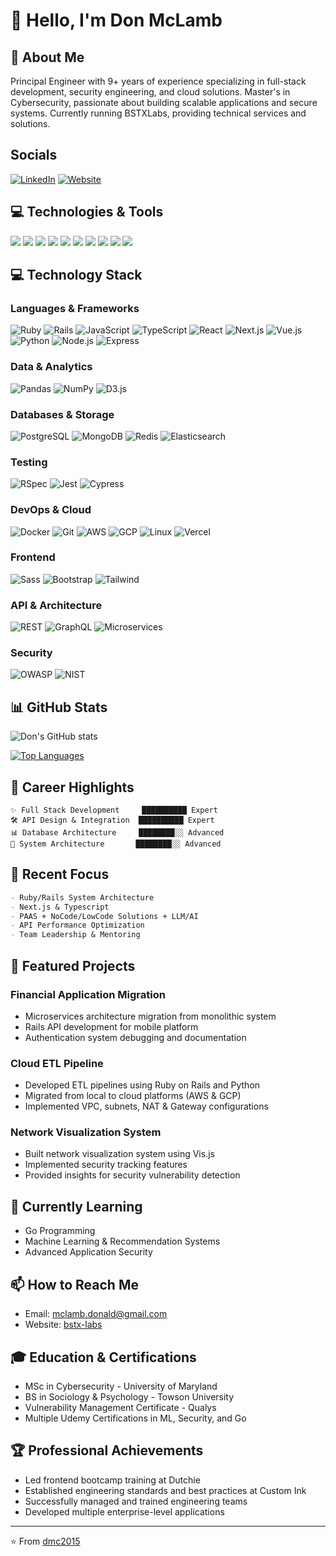 # 👋 Hello, I'm Don McLamb

## 🚀 About Me
Principal Engineer with 9+ years of experience specializing in full-stack development, security engineering, and cloud solutions. Master's in Cybersecurity, passionate about building scalable applications and secure systems. Currently running BSTXLabs, providing technical services and solutions.

## Socials
[![LinkedIn](https://img.shields.io/badge/LinkedIn-Connect-blue.svg?style=flat-square&logo=linkedin)](https://linkedin.com/in/mclambdon)
[![Website](https://img.shields.io/badge/Website-Visit-green.svg?style=flat-square&logo=google-chrome)](https://bst-labs.netlify.app/blog)

## 💻 Technologies & Tools
![](https://img.shields.io/badge/Code-Ruby-informational?style=flat&logo=ruby&logoColor=white&color=2bbc8a)
![](https://img.shields.io/badge/Code-Python-informational?style=flat&logo=python&logoColor=white&color=2bbc8a)
![](https://img.shields.io/badge/Code-JavaScript-informational?style=flat&logo=javascript&logoColor=white&color=2bbc8a)
![](https://img.shields.io/badge/Code-TypeScript-informational?style=flat&logo=typescript&logoColor=white&color=2bbc8a)
![](https://img.shields.io/badge/Framework-Rails-informational?style=flat&logo=ruby-on-rails&logoColor=white&color=2bbc8a)
![](https://img.shields.io/badge/Framework-React-informational?style=flat&logo=react&logoColor=white&color=2bbc8a)
![](https://img.shields.io/badge/Framework-Next.js-informational?style=flat&logo=next.js&logoColor=white&color=2bbc8a)
![](https://img.shields.io/badge/Cloud-AWS-informational?style=flat&logo=amazon-aws&logoColor=white&color=2bbc8a)
![](https://img.shields.io/badge/Cloud-GCP-informational?style=flat&logo=google-cloud&logoColor=white&color=2bbc8a)
![](https://img.shields.io/badge/Tools-Docker-informational?style=flat&logo=docker&logoColor=white&color=2bbc8a)

## 💻 Technology Stack

### Languages & Frameworks
![Ruby](https://img.shields.io/badge/Ruby-CC342D?style=for-the-badge&logo=ruby&logoColor=white)
![Rails](https://img.shields.io/badge/Rails-CC0000?style=for-the-badge&logo=ruby-on-rails&logoColor=white)
![JavaScript](https://img.shields.io/badge/JavaScript-F7DF1E?style=for-the-badge&logo=javascript&logoColor=black)
![TypeScript](https://img.shields.io/badge/TypeScript-007ACC?style=for-the-badge&logo=typescript&logoColor=white)
![React](https://img.shields.io/badge/React-20232A?style=for-the-badge&logo=react&logoColor=61DAFB)
![Next.js](https://img.shields.io/badge/Next.js-000000?style=for-the-badge&logo=next.js&logoColor=white)
![Vue.js](https://img.shields.io/badge/Vue.js-35495E?style=for-the-badge&logo=vue.js&logoColor=4FC08D)
![Python](https://img.shields.io/badge/Python-3776AB?style=for-the-badge&logo=python&logoColor=white)
![Node.js](https://img.shields.io/badge/Node.js-339933?style=for-the-badge&logo=node.js&logoColor=white)
![Express](https://img.shields.io/badge/Express-000000?style=for-the-badge&logo=express&logoColor=white)

### Data & Analytics
![Pandas](https://img.shields.io/badge/Pandas-150458?style=for-the-badge&logo=pandas&logoColor=white)
![NumPy](https://img.shields.io/badge/NumPy-013243?style=for-the-badge&logo=numpy&logoColor=white)
![D3.js](https://img.shields.io/badge/D3.js-F9A03C?style=for-the-badge&logo=d3.js&logoColor=white)

### Databases & Storage
![PostgreSQL](https://img.shields.io/badge/PostgreSQL-316192?style=for-the-badge&logo=postgresql&logoColor=white)
![MongoDB](https://img.shields.io/badge/MongoDB-47A248?style=for-the-badge&logo=mongodb&logoColor=white)
![Redis](https://img.shields.io/badge/Redis-DC382D?style=for-the-badge&logo=redis&logoColor=white)
![Elasticsearch](https://img.shields.io/badge/Elasticsearch-005571?style=for-the-badge&logo=elasticsearch&logoColor=white)

### Testing
![RSpec](https://img.shields.io/badge/RSpec-CC0000?style=for-the-badge&logo=ruby&logoColor=white)
![Jest](https://img.shields.io/badge/Jest-C21325?style=for-the-badge&logo=jest&logoColor=white)
![Cypress](https://img.shields.io/badge/Cypress-17202C?style=for-the-badge&logo=cypress&logoColor=white)

### DevOps & Cloud
![Docker](https://img.shields.io/badge/Docker-2496ED?style=for-the-badge&logo=docker&logoColor=white)
![Git](https://img.shields.io/badge/Git-F05032?style=for-the-badge&logo=git&logoColor=white)
![AWS](https://img.shields.io/badge/AWS-FF9900?style=for-the-badge&logo=amazon-aws&logoColor=white)
![GCP](https://img.shields.io/badge/GCP-4285F4?style=for-the-badge&logo=google-cloud&logoColor=white)
![Linux](https://img.shields.io/badge/Linux-FCC624?style=for-the-badge&logo=linux&logoColor=black)
![Vercel](https://img.shields.io/badge/Vercel-000000?style=for-the-badge&logo=vercel&logoColor=white)

### Frontend
![Sass](https://img.shields.io/badge/Sass-CC6699?style=for-the-badge&logo=sass&logoColor=white)
![Bootstrap](https://img.shields.io/badge/Bootstrap-7952B3?style=for-the-badge&logo=bootstrap&logoColor=white)
![Tailwind](https://img.shields.io/badge/Tailwind-38B2AC?style=for-the-badge&logo=tailwind-css&logoColor=white)

### API & Architecture
![REST](https://img.shields.io/badge/REST-009688?style=for-the-badge)
![GraphQL](https://img.shields.io/badge/GraphQL-E10098?style=for-the-badge&logo=graphql&logoColor=white)
![Microservices](https://img.shields.io/badge/Microservices-1572B6?style=for-the-badge)

### Security
![OWASP](https://img.shields.io/badge/OWASP-000000?style=for-the-badge&logo=owasp&logoColor=white)
![NIST](https://img.shields.io/badge/NIST-000000?style=for-the-badge)

## 📊 GitHub Stats
![Don's GitHub stats](https://github-readme-stats.vercel.app/api?username=dmc2015&show_icons=true&theme=tokyonight)

[![Top Languages](https://github-readme-stats.vercel.app/api/top-langs/?username=dmc2015&layout=compact&theme=tokyonight)](https://github.com/dmc2015)

## 🚀 Career Highlights

```text
✨ Full Stack Development     ██████████ Expert
🛠️ API Design & Integration  ██████████ Expert
📊 Database Architecture     ████████░░ Advanced
🔧 System Architecture       ████████░░ Advanced
```

## 🎯 Recent Focus

```markdown
- Ruby/Rails System Architecture
- Next.js & Typescript
- PAAS + NoCode/LowCode Solutions + LLM/AI
- API Performance Optimization
- Team Leadership & Mentoring
```

## 🎯 Featured Projects
### Financial Application Migration
- Microservices architecture migration from monolithic system
- Rails API development for mobile platform
- Authentication system debugging and documentation

### Cloud ETL Pipeline
- Developed ETL pipelines using Ruby on Rails and Python
- Migrated from local to cloud platforms (AWS & GCP)
- Implemented VPC, subnets, NAT & Gateway configurations

### Network Visualization System
- Built network visualization system using Vis.js
- Implemented security tracking features
- Provided insights for security vulnerability detection

## 🌱 Currently Learning
- Go Programming
- Machine Learning & Recommendation Systems
- Advanced Application Security

## 📫 How to Reach Me
- Email: mclamb.donald@gmail.com
- Website: [bstx-labs](https://bstx-labs.vercel.app/)

## 🎓 Education & Certifications
- MSc in Cybersecurity - University of Maryland
- BS in Sociology & Psychology - Towson University
- Vulnerability Management Certificate - Qualys
- Multiple Udemy Certifications in ML, Security, and Go

## 🏆 Professional Achievements
- Led frontend bootcamp training at Dutchie
- Established engineering standards and best practices at Custom Ink
- Successfully managed and trained engineering teams
- Developed multiple enterprise-level applications

---
⭐️ From [dmc2015](https://github.com/dmc2015)
